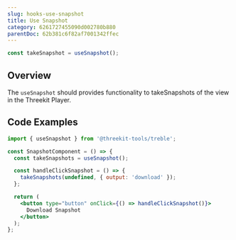 ```yaml
---
slug: hooks-use-snapshot
title: Use Snapshot
category: 6261727455090d002780b880
parentDoc: 62b381c6f82af7001342ffec
---
```


```jsx
const takeSnapshot = useSnapshot();
```

## Overview

The `useSnapshot` should provides functionality to takeSnapshots of the view in the Threekit Player.

## Code Examples

```jsx
import { useSnapshot } from '@threekit-tools/treble';

const SnapshotComponent = () => {
  const takeSnapshots = useSnapshot();

  const handleClickSnapshot = () => {
    takeSnapshots(undefined, { output: 'download' });
  };

  return (
    <button type="button" onClick={() => handleClickSnapshot()}>
      Download Snapshot
    </button>
  );
};
```
